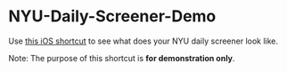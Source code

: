 # NYU-Daily-Screener-Demo
Use [this iOS shortcut](https://www.icloud.com/shortcuts/85732ffccd964155802ca3cec823afe5) to see what does your NYU daily screener look like.

Note: The purpose of this shortcut is **for demonstration only**. 
